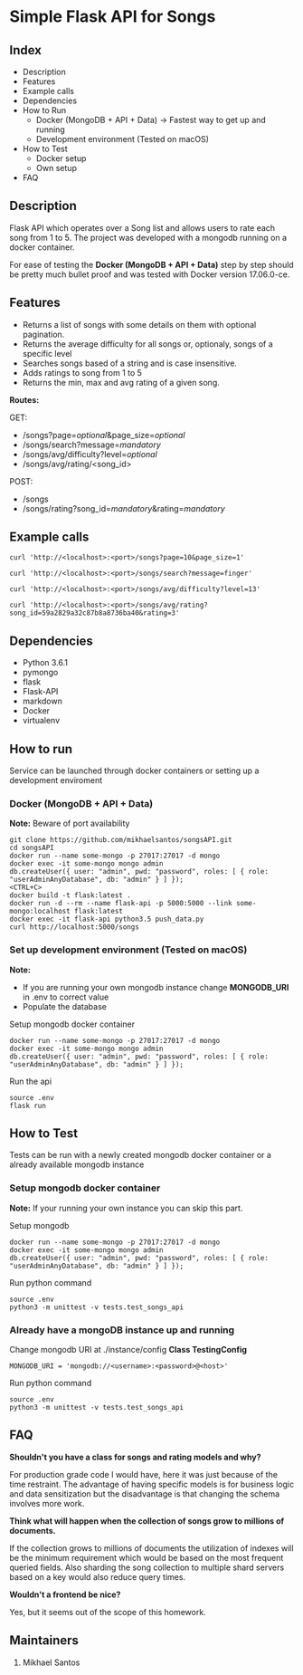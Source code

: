 # Simple Flask API for Songs

## Index

* Description
* Features
* Example calls
* Dependencies
* How to Run
  * Docker (MongoDB + API + Data) -> Fastest way to get up and running
  * Development environment (Tested on macOS)
* How to Test
  * Docker setup
  * Own setup
* FAQ

## Description

Flask API which operates over a Song list and allows users to rate each song from 1 to 5.
The project was developed with a mongodb running on a docker container.

For ease of testing the **Docker (MongoDB + API + Data)** step by step should be pretty much bullet proof and was tested with Docker version 17.06.0-ce.

## Features

* Returns a list of songs with some details on them with optional pagination.
* Returns the average difficulty for all songs or, optionaly, songs of a specific level
* Searches songs based of a string and is case insensitive.
* Adds ratings to song from 1 to 5
* Returns the min, max and avg rating of a given song.

**Routes:**

GET:

* /songs?page=*optional*&page_size=*optional*
* /songs/search?message=*mandatory*
* /songs/avg/difficulty?level=*optional*
* /songs/avg/rating/<song_id>

POST:

* /songs
* /songs/rating?song_id=*mandatory*&rating=*mandatory*

## Example calls

```
curl 'http://<localhost>:<port>/songs?page=10&page_size=1'
```

```
curl 'http://<localhost>:<port>/songs/search?message=finger'
```

```
curl 'http://<localhost>:<port>/songs/avg/difficulty?level=13'
```

```
curl 'http://<localhost>:<port>/songs/avg/rating?song_id=59a2829a32c87b8a8736ba40&rating=3'
```

## Dependencies

* Python 3.6.1
* pymongo
* flask
* Flask-API
* markdown
* Docker
* virtualenv

## How to run

Service can be launched through docker containers or setting up a development enviroment

### Docker (MongoDB + API + Data)

**Note:** Beware of port availability

```
git clone https://github.com/mikhaelsantos/songsAPI.git
cd songsAPI
docker run --name some-mongo -p 27017:27017 -d mongo
docker exec -it some-mongo mongo admin
db.createUser({ user: "admin", pwd: "password", roles: [ { role: "userAdminAnyDatabase", db: "admin" } ] });
<CTRL+C>
docker build -t flask:latest .
docker run -d --rm --name flask-api -p 5000:5000 --link some-mongo:localhost flask:latest
docker exec -it flask-api python3.5 push_data.py
curl http://localhost:5000/songs
```

### Set up development environment (Tested on macOS)

**Note:**
 * If you are running your own mongodb instance change **MONGODB_URI** in .env to correct value
 * Populate the database

Setup mongodb docker container

```
docker run --name some-mongo -p 27017:27017 -d mongo
docker exec -it some-mongo mongo admin
db.createUser({ user: "admin", pwd: "password", roles: [ { role: "userAdminAnyDatabase", db: "admin" } ] });
```
Run the api
```
source .env
flask run
```

## How to Test

Tests can be run with a newly created mongodb docker container or a already available mongodb instance

### Setup mongodb docker container

**Note:** If your running your own instance you can skip this part.

Setup mongodb

```
docker run --name some-mongo -p 27017:27017 -d mongo
docker exec -it some-mongo mongo admin
db.createUser({ user: "admin", pwd: "password", roles: [ { role: "userAdminAnyDatabase", db: "admin" } ] });
```
Run python command

```
source .env
python3 -m unittest -v tests.test_songs_api
```

### Already have a mongoDB instance up and running

Change mongodb URI at ./instance/config **Class TestingConfig**

```
MONGODB_URI = 'mongodb://<username>:<password>@<host>'
```

Run python command

```
source .env
python3 -m unittest -v tests.test_songs_api
```

## FAQ

**Shouldn't you have a class for songs and rating models and why?**

For production grade code I would have, here it was just because of the time restraint.
The advantage of having specific models is for business logic and  data sensitization but the disadvantage is that changing the schema involves more work.

**Think what will happen when the collection of songs grow to millions of documents.**

If the collection grows to millions of documents the utilization of indexes will be the minimum requirement which would be based on the most frequent queried fields.
Also sharding the song collection to multiple shard servers based on a key would also reduce query times.

**Wouldn't a frontend be nice?**

Yes, but it seems out of the scope of this homework.

## Maintainers
1. Mikhael Santos


